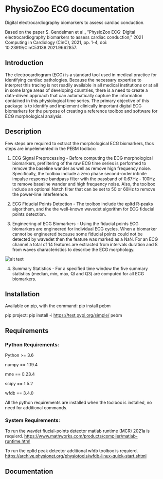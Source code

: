 
# PhysioZoo ECG documentation

Digital electrocardiography biomarkers to assess cardiac conduction.

Based on the paper 
S. Gendelman et al., "PhysioZoo ECG: Digital electrocardiography biomarkers to assess cardiac conduction," 2021 Computing in Cardiology (CinC), 2021, pp. 1-4, doi: 10.23919/CinC53138.2021.9662857.

## Introduction

The electrocardiogram (ECG) is a standard tool used in medical practice for identifying cardiac pathologies. Because the necessary expertise to interpret this tracing is not readily available in all medical institutions or at all in some large areas of developing countries, there is a need to create a data-driven approach that can automatically capture the information contained in this physiological time series. The primary objective of this package is to identify and implement clinically important digital ECG biomarkers for the purpose of creating a reference toolbox and software for ECG morphological analysis.
    
## Description

Few steps are required to extract the morphological ECG biomarkers, thos steps are impelemented in the PEBM toolbox:

1. ECG Signal Preprocessing - Before computing the ECG morphological biomarkers, prefiltering of the raw ECG time series is performed to remove the baseline wander as well as remove high frequency noise. Specifically, the toolbox include a zero phase second-order infinite impulse response bandpass filter with the passband of 0.67Hz - 100Hz to remove baseline wander and high frequency noise. Also, the toolbox include an optional Notch filter that can be set to 50 or 60Hz to remove the power-line interference.

2. ECG Fiducial Points Detection - The toolbox include the epltd R-peaks algorithem, and the the well-known wavedet algorithm for ECG fiducial points  detection. 

3. Engineering of ECG Biomarkers - Using the fiducial points ECG biomarkers are engineered for individual ECG cycles. When a biomarker cannot be engineered because some fiducial points could not be detected by wavedet then the feature was marked as a NaN. For an ECG channel a total of 14 features are extracted from intervals duration and 8 from waves characteristics to describe the ECG morphology.

![alt text](https://github.com/SheinaG/pebm_new/blob/master/ecg_wth_bio.png?raw=true)

4. Summary Statistics - For a specified time window the five summary statistics (median, min, max, Ql and Q3) are computed for all ECG biomarkers.


## Installation

Available on pip, with the command: 
pip install pebm

pip project: pip install -i https://test.pypi.org/simple/ pebm

## Requirements

### Python Requirements:

Python >= 3.6

numpy == 1.19.4

mne == 0.23.4

scipy == 1.5.2

wfdb == 3.4.0

All the python requirements are installed when the toolbox is installed, no need for additional commands.

### System Requirements:

To run the wavdet fiucial-points detector matlab runtime (MCR) 2021a is requierd. https://www.mathworks.com/products/compiler/matlab-runtime.html

To run the epltd peak detector additional wfdb toolbox is requierd. https://archive.physionet.org/physiotools/wfdb-linux-quick-start.shtml

## Documentation

